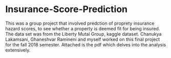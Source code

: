 # Insurance-Score-Prediction
This was a group project that involved predction of proprety insurance hazard scores, to see whether a property is deemed fit for being insured. 
The data set was from the Liberty Mutal Group, kaggle dataset. 
Chanukya Lakamsani, Ghaneshvar Ramineni and myself worked on this final project for the fall 2018 semester. Attached is the pdf which delves
into the analysis extensively.

